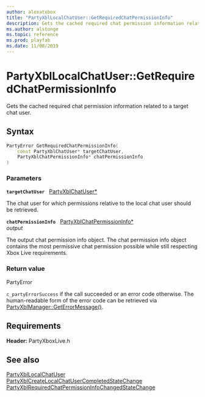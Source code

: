 ```yaml
---
author: alexatxbox
title: "PartyXblLocalChatUser::GetRequiredChatPermissionInfo"
description: Gets the cached required chat permission information related to a target chat user.
ms.author: alstonge
ms.topic: reference
ms.prod: playfab
ms.date: 11/08/2019
---
```


# PartyXblLocalChatUser::GetRequiredChatPermissionInfo  

Gets the cached required chat permission information related to a target chat user.  

## Syntax  
  
```cpp
PartyError GetRequiredChatPermissionInfo(  
    const PartyXblChatUser* targetChatUser,  
    PartyXblChatPermissionInfo* chatPermissionInfo  
)  
```  
  
### Parameters  
  
**`targetChatUser`** &nbsp; [PartyXblChatUser*](../../PartyXblChatUser/partyxblchatuser.md)  
  
The chat user for which permissions relative to the local chat user should be retrieved.  
  
**`chatPermissionInfo`** &nbsp; [PartyXblChatPermissionInfo*](../../../structs/partyxblchatpermissioninfo.md)  
*output*  
  
The output chat permission info object. The chat permission info object contains the most permissive chat permission possible while still respecting Xbox Live requirements.  
  
  
### Return value  
PartyError
  
```c_partyErrorSuccess``` if the call succeeded or an error code otherwise. The human-readable form of the error code can be retrieved via [PartyXblManager::GetErrorMessage()](../../PartyXblManager/methods/partyxblmanager_geterrormessage.md).
  
  
## Requirements  
  
**Header:** PartyXboxLive.h
  
## See also  
[PartyXblLocalChatUser](../partyxbllocalchatuser.md)  
[PartyXblCreateLocalChatUserCompletedStateChange](../../../structs/partyxblcreatelocalchatusercompletedstatechange.md)  
[PartyXblRequiredChatPermissionInfoChangedStateChange](../../../structs/partyxblrequiredchatpermissioninfochangedstatechange.md)
  
  
